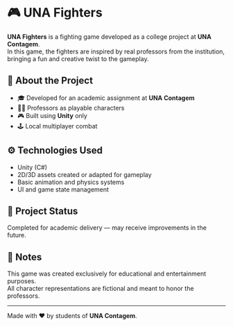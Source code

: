 # 🎮 UNA Fighters

**UNA Fighters** is a fighting game developed as a college project at **UNA Contagem**.  
In this game, the fighters are inspired by real professors from the institution, bringing a fun and creative twist to the gameplay.

## 🏫 About the Project

- 🎓 Developed for an academic assignment at **UNA Contagem**
- 🧑‍🏫 Professors as playable characters
- 🎮 Built using **Unity** only
- 🕹️ Local multiplayer combat

## ⚙️ Technologies Used

- Unity (C#)
- 2D/3D assets created or adapted for gameplay
- Basic animation and physics systems
- UI and game state management

## 🚧 Project Status

Completed for academic delivery — may receive improvements in the future.

## 📌 Notes

This game was created exclusively for educational and entertainment purposes.  
All character representations are fictional and meant to honor the professors.

---

Made with ❤️ by students of **UNA Contagem**.
